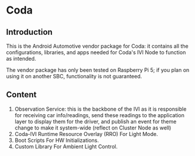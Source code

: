 # Coda

## Introduction
This is the Android Automotive vendor package for Coda: it contains all the configurations, libraries, and apps needed for Coda's IVI Node to function as intended.

The vendor package has only been tested on Raspberry Pi 5; if you plan on using it on another SBC, functionality is not guaranteed.

## Content
1. Observation Service: this is the backbone of the IVI as it is responsible for receiving car info/readings, send these readings to the application layer to display them for the driver, and publish an event for theme change to make it system-wide (reflect on Cluster Node as well)
2. Coda-IVI Runtime Resource Overlay (RRO) For Light Mode.
3. Boot Scripts For HW Initializations.
4. Custom Library For Ambient Light Control.
